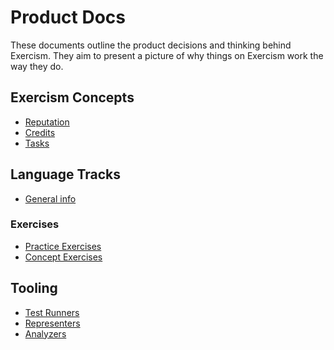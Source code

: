 # Product Docs

These documents outline the product decisions and thinking behind Exercism.
They aim to present a picture of why things on Exercism work the way they do.

## Exercism Concepts

- [Reputation](/docs/building/product/reputation)
- [Credits](/docs/building/product/credits)
- [Tasks](/docs/building/product/tasks)

## Language Tracks

- [General info](/docs/building/product/tracks)

### Exercises

- [Practice Exercises](/docs/building/product/practice-exercises)
- [Concept Exercises](/docs/building/product/concept-exercises)

## Tooling

- [Test Runners](/docs/building/product/test-runners)
- [Representers](/docs/building/product/representers)
- [Analyzers](/docs/building/product/analyzers)
